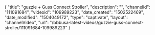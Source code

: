 {
    "title": "guzzie + Guss Connect Stroller",
    "description": "",
    "channelid": "111091684",
    "videoid": "109989223",
    "date_created": "1502522469",
    "date_modified": "1504049172",
    "type": "captivate",
    "layout": "channelVideo",
    "url": "\/bbbusa-latest-videos\/guzzie-guss-connect-stroller\/111091684-109989223"
}